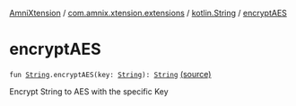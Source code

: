 [AmniXtension](../../index.md) / [com.amnix.xtension.extensions](../index.md) / [kotlin.String](index.md) / [encryptAES](./encrypt-a-e-s.md)

# encryptAES

`fun `[`String`](https://kotlinlang.org/api/latest/jvm/stdlib/kotlin/-string/index.html)`.encryptAES(key: `[`String`](https://kotlinlang.org/api/latest/jvm/stdlib/kotlin/-string/index.html)`): `[`String`](https://kotlinlang.org/api/latest/jvm/stdlib/kotlin/-string/index.html) [(source)](https://github.com/AmniX/AmniXTension/tree/master/AmniXtension/src/main/java/com/amnix/xtension/extensions/StringsExtension.kt#L101)

Encrypt String to AES with the specific Key

